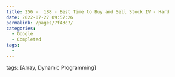 ```yaml
---
title: 256 -  188 - Best Time to Buy and Sell Stock IV - Hard
date: 2022-07-27 09:57:26
permalink: /pages/7f43c7/
categories:
  - Google
  - Completed
tags:
  - 
---
```

tags: [Array, Dynamic Programming]